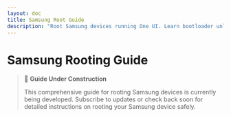 ```yaml
---
layout: doc
title: Samsung Root Guide
description: "Root Samsung devices running One UI. Learn bootloader unlocking, custom recovery flashing and Magisk installation for Galaxy devices."
---
```


# Samsung Rooting Guide

> 🚧 **Guide Under Construction**
>
> This comprehensive guide for rooting Samsung devices is currently being developed. Subscribe to updates or check back soon for detailed instructions on rooting your Samsung device safely.